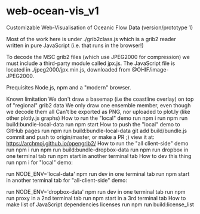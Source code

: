 # web-ocean-vis_v1
Customizable Web-Visualisation of Oceanic Flow Data (version/prototype 1)

Most of the work here is under ./grib2class.js which is a grib2 reader written in pure JavaScript (i.e. that runs in the browser!)

To decode the MSC grib2 files (which use JPEG2000 for compression) we must include a third-party module called jpx.js. The JavaScript file is located in ./jpeg2000/jpx.min.js, downloaded from @OHIF/image-JPEG2000.

Prequisites
Node.js, npm and a "modern" browser.

Known limitation
We don't draw a basemap (i.e the coastline overlay) on top of "regional" grib2 data
We only draw one ensemble member, even though we decode them all
Can't be exported as PNG, nor uploaded to plot.ly (like other plotly.js graphs)
How to run the "local" demo
run npm i
run npm run build:bundle-local-data
run npm start
How to push the "local" demo to GitHub pages
run npm run build:bundle-local-data
git add build/bundle.js
commit and push to origin/master, or make a PR ;)
view it at: https://archmoj.github.io/opengrib2/
How to run the "all client-side" demo
run npm i
run npm run build:bundle-dropbox-data
run npm run dropbox in one terminal tab
run npm start in another terminal tab
How to dev this thing
run npm i
for "local" demo:

run NODE_ENV='local-data' npm run dev in one terminal tab
run npm start in another terminal tab
for "all-client-side" demo:

run NODE_ENV='dropbox-data' npm run dev in one terminal tab
run npm run proxy in a 2nd terminal tab
run npm start in a 3rd terminal tab
How to make list of JavaScript dependencies licenses
run npm run build:license_list
